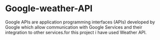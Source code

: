 # Google-weather-API
Google APIs are application programming interfaces (APIs) developed by Google which allow communication with Google Services and their integration to other services.for this project i have used Weather API.
